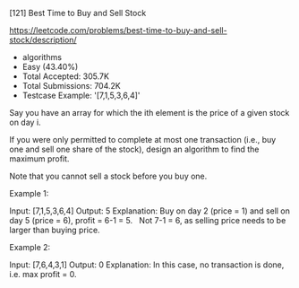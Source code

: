 [121] Best Time to Buy and Sell Stock  

https://leetcode.com/problems/best-time-to-buy-and-sell-stock/description/

* algorithms
* Easy (43.40%)
* Total Accepted:    305.7K
* Total Submissions: 704.2K
* Testcase Example:  '[7,1,5,3,6,4]'

Say you have an array for which the ith element is the price of a given stock on day i.

If you were only permitted to complete at most one transaction (i.e., buy one and sell one share of the stock), design an algorithm to find the maximum profit.

Note that you cannot sell a stock before you buy one.

Example 1:


Input: [7,1,5,3,6,4]
Output: 5
Explanation: Buy on day 2 (price = 1) and sell on day 5 (price = 6), profit = 6-1 = 5.
             Not 7-1 = 6, as selling price needs to be larger than buying price.


Example 2:


Input: [7,6,4,3,1]
Output: 0
Explanation: In this case, no transaction is done, i.e. max profit = 0.


